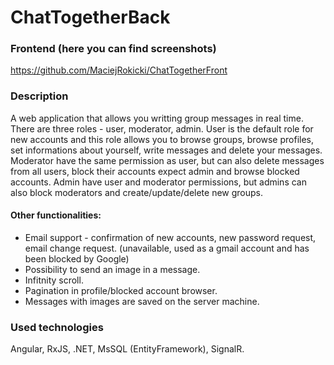 # ChatTogetherBack

### Frontend (here you can find screenshots)
https://github.com/MaciejRokicki/ChatTogetherFront

### Description
A web application that allows you writting group messages in real time. There are three roles - user, moderator, admin. User is the default role for new accounts and this role allows you to browse groups, browse profiles, set informations about yourself, write messages and delete your messages. Moderator have the same permission as user, but can also delete messages from all users, block their accounts expect admin and browse blocked accounts. Admin have user and moderator permissions, but admins can also block moderators and create/update/delete new groups.

#### Other functionalities:
* Email support - confirmation of new accounts, new password request, email change request. (unavailable, used as a gmail account and has been blocked by Google)
* Possibility to send an image in a message.
* Infitnity scroll.
* Pagination in profile/blocked account browser.
* Messages with images are saved on the server machine.

### Used technologies
Angular, RxJS, .NET, MsSQL (EntityFramework), SignalR.
